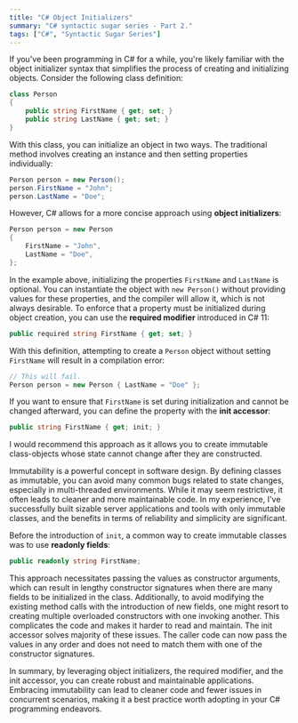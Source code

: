 ```yaml
---
title: "C# Object Initializers"
summary: "C# syntactic sugar series - Part 2."
tags: ["C#", "Syntactic Sugar Series"]
---
```


<!-- IDE0017 -->

If you've been programming in C# for a while, you're likely familiar with the object initializer syntax that simplifies the process of creating and initializing objects. Consider the following class definition:

```cs
class Person
{
    public string FirstName { get; set; }
    public string LastName { get; set; }
}
```

With this class, you can initialize an object in two ways. The traditional method involves creating an instance and then setting properties individually:

```cs
Person person = new Person();
person.FirstName = "John";
person.LastName = "Doe";
```

However, C# allows for a more concise approach using **object initializers**:

```cs
Person person = new Person
{
    FirstName = "John",
    LastName = "Doe",
};
```

In the example above, initializing the properties `FirstName` and `LastName` is optional. You can instantiate the object with `new Person()` without providing values for these properties, and the compiler will allow it, which is not always desirable. To enforce that a property must be initialized during object creation, you can use the **required modifier** introduced in C# 11:

```cs
public required string FirstName { get; set; }
```

With this definition, attempting to create a `Person` object without setting `FirstName` will result in a compilation error:

```cs
// This will fail.
Person person = new Person { LastName = "Doe" };
```

If you want to ensure that `FirstName` is set during initialization and cannot be changed afterward, you can define the property with the **init accessor**:

```cs
public string FirstName { get; init; }
```

I would recommend this approach as it allows you to create immutable class-objects whose state cannot change after they are constructed.

Immutability is a powerful concept in software design. By defining classes as immutable, you can avoid many common bugs related to state changes, especially in multi-threaded environments. While it may seem restrictive, it often leads to cleaner and more maintainable code. In my experience, I've successfully built sizable server applications and tools with  only immutable classes, and the benefits in terms of reliability and simplicity are significant.

Before the introduction of `init`, a common way to create immutable classes was to use **readonly fields**:

```cs
public readonly string FirstName;
```

This approach necessitates passing the values as constructor arguments, which can result in lengthy constructor signatures when there are many fields to be initialized in the class. Additionally, to avoid modifying the existing method calls with the introduction of new fields, one might resort to creating multiple overloaded constructors with one invoking another. This complicates the code and makes it harder to read and maintain. The init accessor solves majority of these issues. The caller code can now pass the values in any order and does not need to match them with one of the constructor signatures.

In summary, by leveraging object initializers, the required modifier, and the init accessor, you can create robust and maintainable applications. Embracing immutability can lead to cleaner code and fewer issues in concurrent scenarios, making it a best practice worth adopting in your C# programming endeavors.

